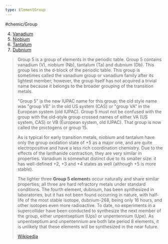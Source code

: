 ```yaml
---
type: ElementGroup
---
```

#chemic/Group 

4) [Vanadium](Group-05-Vanadium/Vanadium.md)
5) [Niobium](Group-05-Vanadium/Niobium.md)
6) [Tantalum](Group-05-Vanadium/Tantalum.md)
7) [Dubnium](Group-05-Vanadium/Dubnium.md)


> Group 5 is a group of elements in the periodic table. Group 5 contains vanadium (V), niobium (Nb), tantalum (Ta) and dubnium (Db). This group lies in the d-block of the periodic table. This group is sometimes called the vanadium group or vanadium family after its lightest member; however, the group itself has not acquired a trivial name because it belongs to the broader grouping of the transition metals.
>
> "Group 5" is the new IUPAC name for this group; the old style name was "group VB" in the old US system (CAS) or "group VA" in the European system (old IUPAC). Group 5 must not be confused with the group with the old-style group crossed names of either VA (US system, CAS) or VB (European system, old IUPAC). That group is now called the pnictogens or group 15.
>
> As is typical for early transition metals, niobium and tantalum have only the group oxidation state of +5 as a major one, and are quite electropositive and have a less rich coordination chemistry. Due to the effects of the lanthanide contraction, they are very similar in properties. Vanadium is somewhat distinct due to its smaller size: it has well-defined +2, +3 and +4 states as well (although +5 is more stable).
>
> The lighter three **Group 5 element**s occur naturally and share similar properties; all three are hard refractory metals under standard conditions. The fourth element, dubnium, has been synthesized in laboratories, but it has not been found occurring in nature, with half-life of the most stable isotope, dubnium-268, being only 16 hours, and other isotopes even more radioactive. To date, no experiments in a supercollider have been conducted to synthesize the next member of the group, either unpentseptium (Ups) or unpentennium (Upe). As unpentseptium and unpentennium are both late period 8 elements, it is unlikely that these elements will be synthesized in the near future.
>
> [Wikipedia](https://en.wikipedia.org/wiki/Group%205%20element)

